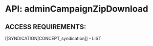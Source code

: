 # API: adminCampaignZipDownload


## ACCESS REQUIREMENTS: ##
[[SYNDICATION|CONCEPT_syndication]] - LIST

